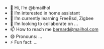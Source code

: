 - 👋 Hi, I’m @bmailhol
- 👀 I’m interested in home assistant
- 🌱 I’m currently learning FreeBsd, Zigbee
- 💞️ I’m looking to collaborate on ...
- 📫 How to reach me bernard@mailhol.com
- 😄 Pronouns: ...
- ⚡ Fun fact: ...

<!---
bmailhol/bmailhol is a ✨ special ✨ repository because its `README.md` (this file) appears on your GitHub profile.
You can click the Preview link to take a look at your changes.
--->
